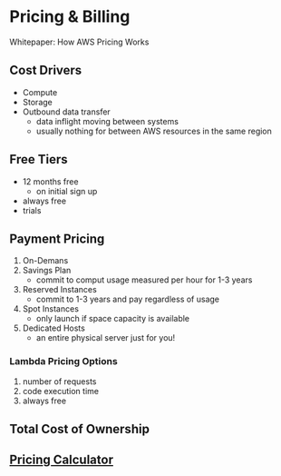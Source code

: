# Pricing & Billing

Whitepaper: How AWS Pricing Works

## Cost Drivers

- Compute
- Storage
- Outbound data transfer
    - data inflight moving between systems
    - usually nothing for between AWS resources in the same region

## Free Tiers

- 12 months free
    - on initial sign up
- always free
- trials

## Payment Pricing

1. On-Demans
2. Savings Plan
    - commit to comput usage measured per hour for 1-3 years
3. Reserved Instances
    - commit to 1-3 years and pay regardless of usage
4. Spot Instances
    - only launch if space capacity is available
5. Dedicated Hosts
    - an entire physical server just for you!

### Lambda Pricing Options 

1. number of requests
2. code execution time
4. always free

## Total Cost of Ownership

## [Pricing Calculator](https://calculator.aws/#/)
